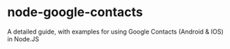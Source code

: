 # node-google-contacts
A detailed guide, with examples for using Google Contacts (Android &amp; IOS) in Node.JS
